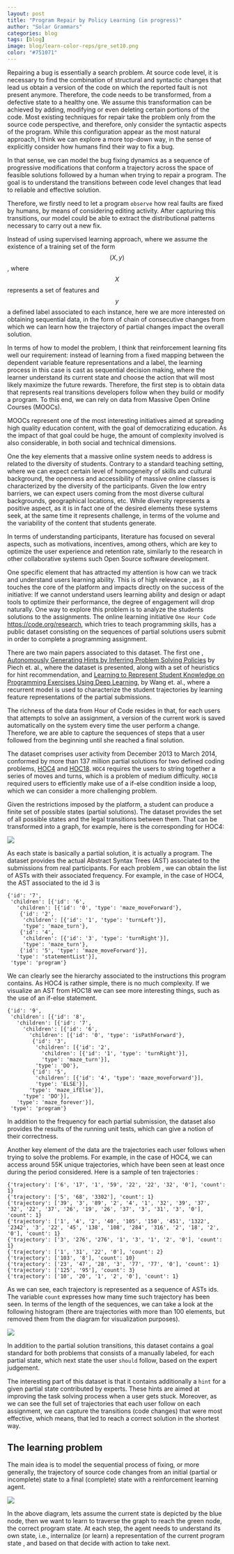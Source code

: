 ```yaml
---
layout: post
title: "Program Repair by Policy Learning (in progress)"
author: "Solar Grammars"
categories: blog
tags: [blog]
image: blog/learn-color-reps/gre_set10.png
color: "#751071"
---
```


Repairing a bug is essentially a search problem. At source code level, it is necessary to find the combination of structural and syntactic changes that lead us obtain a version of the code on which the reported fault is not present anymore. Therefore, the code needs to be transformed, from a defective state to a healthy one. We assume this transformation can be achieved by adding, modifying or even deleting certain portions of the code. Most existing techniques for repair take the problem only from the source code perspective, and therefore, only consider the syntactic aspects of the program. While this configuration appear as the most natural approach, I think we can explore a more top-down way, in the sense of explicitly consider how humans find their way to fix a bug.

In that sense, we can model the bug fixing dynamics as a sequence of progressive modifications that conform a trajectory across the space of feasible solutions followed by a human when trying to repair a program. The goal is to understand the transitions between code level changes that lead to reliable and effective solution.

Therefore, we firstly need to let a program `observe` how real faults are fixed by humans, by means of considering editing activity. After capturing this transitions, our model could be able to extract the distributional patterns necessary to carry out a new fix.

Instead of using supervised learning approach, where we assume the existence of a training set of the form $$(X,y)$$, where $$X$$ represents a set of features and $$y$$ a defined label associated to each instance, here we are more interested on obtaining sequential data, in the form of chain of consecutive changes from which we can learn how the trajectory of partial changes impact the overall solution.

In terms of how to model the problem, I think  that reinforcement learning fits well our requirement: instead of learning from a fixed mapping between the dependent variable feature representations and a label, the learning process in this case is cast as sequential decision making, where the learner understand its current state and choose the action that will most likely maximize the future rewards. Therefore, the first step is to obtain data that represents real transitions developers follow when they build or modify a program. To this end, we can rely on data from Massive Open Online Courses (MOOCs).

MOOCs represent one of the most interesting initiatives aimed at spreading high quality education content, with the goal of democratizing education. As the impact of that goal could be huge, the amount of complexity involved is also considerable, in both social and technical dimensions.

One the key elements that a massive online system needs to address is related to the diversity of students. Contrary to a standard teaching setting, where we can expect certain level of homogeneity of skills and cultural background, the openness and accessibility of massive online classes is characterized by the diversity of the participants. Given the low entry barriers, we can expect users coming from the most diverse cultural backgrounds, geographical locations, etc. While diversity represents a positive aspect, as it is in fact one of the desired elements these systems seek, at the same time it represents challenge, in terms of the volume and the variability of the content that students generate.

In terms of understanding participants, literature has focused on several aspects, such as motivations, incentives, among others, which are key to optimize the user experience and retention rate, similarly to the research in other collaborative systems such Open Source software development.

One specific element that has attracted my attention is how can we track and understand users learning ability. This is of high relevance , as it touches the core of the platform and impacts directly on the success of the initiative: If we cannot understand users learning ability and design or adapt tools to optimize their performance, the degree of engagement will drop naturally. One way to explore this problem is to analyze the students solutions to the assignments. The online learning initiative  `One Hour Code` <https://code.org/research>, which tries to teach programming skills, has a public dataset consisting on the sequences of partial solutions users submit in order to complete a programming assignment. 

There are two main papers associated to this dataset. The first one , [Autonomously Generating Hints by Inferring Problem Solving Policies](https://stanford.edu/~cpiech/bio/papers/inferringProblemSolvingPolicies.pdf) by Piech et. al., where the dataset is presented, along with a set of heuristics for hint recommendation, and [Learning to Represent Student Knowledge on Programming Exercises Using Deep Learning](http://educationaldatamining.org/EDM2017/proc_files/papers/paper_129.pdf), by Wang et. al., where a recurrent model is used to characterize the student trajectories by learning feature representations of the partial submissions.

The richness  of the data from Hour of Code resides in that, for each users that attempts to solve an assignment, a version of the current work is saved automatically on the system every time the user perform a change. Therefore, we are  able to capture the sequences of steps that a user followed from the beginning  until she reached a final solution. 

The dataset comprises user activity  from December 2013 to March 2014,  conformed by more than 137 million partial solutions for two defined coding problems, [HOC4](https://studio.code.org/hoc/4) and  [HOC18](https://studio.code.org/hoc/18).  `HOC4` requires the users to string together a series of moves and  turns, which is a problem of medium difficulty. `HOC18` required users to efficiently make use of a if-else condition inside a loop, which we can consider a more challenging problem.


Given the restrictions imposed by the platform, a student can produce a finite set of possible states (partial solutions). The dataset provides the set of all possible states and the legal transitions between them. That can be transformed into a graph, for example, here is the corresponding for HOC4:

![](/assets/img/blog/repair-policies/hoc4.png) 

As each state is basically a partial solution, it is actually a program. The dataset provides the actual Abstract Syntax Trees (AST)
associated to the  submissions from real participants. For each problem , we can obtain the list of ASTs with their associated frequency. For example, in the case of HOC4, the AST associated to the id 3 is

```
{'id': '7',
 'children': [{'id': '6',
   'children': [{'id': '0', 'type': 'maze_moveForward'},
    {'id': '2',
     'children': [{'id': '1', 'type': 'turnLeft'}],
     'type': 'maze_turn'},
    {'id': '4',
     'children': [{'id': '3', 'type': 'turnRight'}],
     'type': 'maze_turn'},
    {'id': '5', 'type': 'maze_moveForward'}],
   'type': 'statementList'}],
 'type': 'program'}
```
We can clearly see the hierarchy associated to the instructions this program contains. As HOC4 is rather simple, there is no much complexity. If we visualize an AST from  HOC18 we can see more interesting things, such as the use of an if-else statement.

```
{'id': '9',
 'children': [{'id': '8',
   'children': [{'id': '7',
     'children': [{'id': '6',
       'children': [{'id': '0', 'type': 'isPathForward'},
        {'id': '3',
         'children': [{'id': '2',
           'children': [{'id': '1', 'type': 'turnRight'}],
           'type': 'maze_turn'}],
         'type': 'DO'},
        {'id': '5',
         'children': [{'id': '4', 'type': 'maze_moveForward'}],
         'type': 'ELSE'}],
       'type': 'maze_ifElse'}],
     'type': 'DO'}],
   'type': 'maze_forever'}],
 'type': 'program'}
```

In addition to the frequency for each partial submission, the dataset also provides the results of the running unit tests, which can give a notion of their correctness.

Another key element of the data are the trajectories each user follows when trying to solve the problems. For example, in the case
of HOC4, we can access around 55K  unique trajectories, which have been seen at least once during the period considered. 
Here is a  sample of ten trajectories :

```
{'trajectory': ['6', '17', '1', '59', '22', '22', '32', '0'], 'count': 1}
{'trajectory': ['5', '68', '3302'], 'count': 1}
{'trajectory': ['39', '3', '89', '2', '4', '1', '32', '39', '37', '32', '22', '37', '26', '19', '26', '37', '3', '31', '3', '0'], 'count': 1}
{'trajectory': ['1', '4', '2', '40', '105', '150', '451', '1322', '2342', '3', '22', '45', '138', '108', '284', '316', '2', '18', '2', '0'], 'count': 1}
{'trajectory': ['3', '276', '276', '1', '3', '1', '2', '0'], 'count': 1}
{'trajectory': ['1', '31', '22', '0'], 'count': 2}
{'trajectory': ['103', '8'], 'count': 10}
{'trajectory': ['23', '47', '28', '3', '77', '77', '0'], 'count': 1}
{'trajectory': ['125', '95'], 'count': 3}
{'trajectory': ['10', '20', '1', '2', '0'], 'count': 1}

```
As we can see, each trajectory is represented as a sequence of ASTs ids. The variable `count` expresses how many time
such trajectory has been seen. In terms of the length of the sequences, we can take a look at the following 
histogram (there are trajectories with more than 100 elements, but removed them from the diagram for visualization purposes). 

![](/assets/img/blog/repair-policies/hoc4-hist-truncated.png) 

In addition to the partial solution transitions, this dataset contains a goal standard for both problems that consists of a manually labeled, for each  partial state, which next state the user `should`  follow, based on the expert judgement. 

The interesting part of this dataset is that it contains additionally a `hint` for a given partial state contributed by experts. These hints are aimed at improving the task solving process when a user gets stuck. Moreover, as we can see the full set of trajectories that each user follow on each assignment, we can capture the transitions (code changes) that were most effective, which means, that led to reach a correct solution in the shortest way.



## The learning problem

The main idea is to model the sequential process of fixing, or more generally, the trajectory of source code changes from an initial (partial or incomplete) state to a final (complete) state with a reinforcement learning agent.

![](/assets/img/blog/repair-policies/diagram.png) 

In the above diagram, lets assume the current state is depicted by the blue node, then we want to learn to 
traverse the graph to reach the green node, the correct program state. At each step, the agent needs to 
understand its own state, i.e., internalize (or learn) a representation of the current program state , and based on that decide with action to take next.